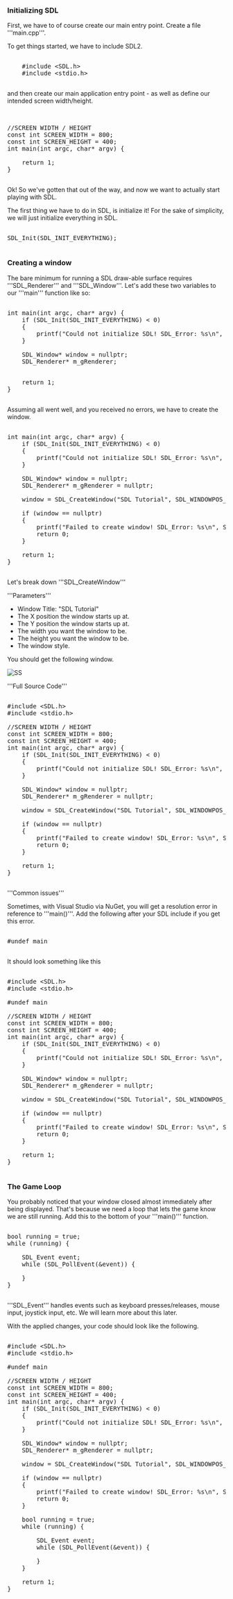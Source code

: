 ### Initializing SDL

First, we have to of course create our main entry point. Create a file '''main.cpp'''.

To get things started, we have to include SDL2.

<pre>
<nowiki>
	#include &lt;SDL.h&gt;
	#include &lt;stdio.h&gt;
</nowiki>
</pre>

and then create our main application entry point - as well as define our intended screen width/height.

<pre>
<nowiki>

//SCREEN WIDTH / HEIGHT
const int SCREEN_WIDTH = 800;
const int SCREEN_HEIGHT = 400;
int main(int argc, char* argv) {

	return 1;
}
</nowiki>
</pre>

Ok! So we've gotten that out of the way, and now we want to actually start playing with SDL.

The first thing we have to do in SDL, is initialize it! For the sake of simplicity, we will just initialize everything in SDL.

<pre>
<nowiki>
SDL_Init(SDL_INIT_EVERYTHING);
</nowiki>
</pre>

### Creating a window

The bare minimum for running a SDL draw-able surface requires '''SDL_Renderer''' and '''SDL_Window'''. Let's add these two variables to our '''main''' function like so:

<pre>
<nowiki>
int main(int argc, char* argv) {
	if (SDL_Init(SDL_INIT_EVERYTHING) < 0)
	{
		printf("Could not initialize SDL! SDL_Error: %s\n", SDL_GetError());
	}

	SDL_Window* window = nullptr;
	SDL_Renderer* m_gRenderer;


	return 1;
}
</nowiki>
</pre>


Assuming all went well, and you received no errors, we have to create the window.

<pre>
<nowiki>
int main(int argc, char* argv) {
	if (SDL_Init(SDL_INIT_EVERYTHING) < 0)
	{
		printf("Could not initialize SDL! SDL_Error: %s\n", SDL_GetError());
	}

	SDL_Window* window = nullptr;
	SDL_Renderer* m_gRenderer = nullptr;

	window = SDL_CreateWindow("SDL Tutorial", SDL_WINDOWPOS_UNDEFINED, SDL_WINDOWPOS_UNDEFINED, SCREEN_WIDTH, SCREEN_HEIGHT, SDL_WINDOW_SHOWN);

	if (window == nullptr)
	{
		printf("Failed to create window! SDL_Error: %s\n", SDL_GetError());
		return 0;
	}

	return 1;
}
</nowiki>
</pre>

Let's break down '''SDL_CreateWindow'''

'''Parameters'''
* Window Title: "SDL Tutorial"
* The X position the window starts up at.
* The Y position the window starts up at.
* The width you want the window to be.
* The height you want the window to be.
* The window style.

You should get the following window.

![SS](http://gamedev.ubersnip.com/images/a/aa/SDLTutorialCreatingAWindow.png)

'''Full Source Code'''

<pre>
<nowiki>
#include &lt;SDL.h&gt;
#include &lt;stdio.h&gt;

//SCREEN WIDTH / HEIGHT
const int SCREEN_WIDTH = 800;
const int SCREEN_HEIGHT = 400;
int main(int argc, char* argv) {
	if (SDL_Init(SDL_INIT_EVERYTHING) < 0)
	{
		printf("Could not initialize SDL! SDL_Error: %s\n", SDL_GetError());
	}

	SDL_Window* window = nullptr;
	SDL_Renderer* m_gRenderer = nullptr;

	window = SDL_CreateWindow("SDL Tutorial", SDL_WINDOWPOS_UNDEFINED, SDL_WINDOWPOS_UNDEFINED, SCREEN_WIDTH, SCREEN_HEIGHT, SDL_WINDOW_SHOWN);

	if (window == nullptr)
	{
		printf("Failed to create window! SDL_Error: %s\n", SDL_GetError());
		return 0;
	}

	return 1;
}
</nowiki>
</pre>

'''Common issues'''

Sometimes, with Visual Studio via NuGet, you will get a resolution error in reference to '''main()'''. Add the following after your SDL include if you get this error.

<pre>
<nowiki>
#undef main
</nowiki>
</pre>

It should look something like this

<pre>
<nowiki>
#include &lt;SDL.h&gt;
#include &lt;stdio.h&gt;

#undef main

//SCREEN WIDTH / HEIGHT
const int SCREEN_WIDTH = 800;
const int SCREEN_HEIGHT = 400;
int main(int argc, char* argv) {
	if (SDL_Init(SDL_INIT_EVERYTHING) < 0)
	{
		printf("Could not initialize SDL! SDL_Error: %s\n", SDL_GetError());
	}

	SDL_Window* window = nullptr;
	SDL_Renderer* m_gRenderer = nullptr;

	window = SDL_CreateWindow("SDL Tutorial", SDL_WINDOWPOS_UNDEFINED, SDL_WINDOWPOS_UNDEFINED, SCREEN_WIDTH, SCREEN_HEIGHT, SDL_WINDOW_SHOWN);

	if (window == nullptr)
	{
		printf("Failed to create window! SDL_Error: %s\n", SDL_GetError());
		return 0;
	}

	return 1;
}
</nowiki>
</pre>

### The Game Loop

You probably noticed that your window closed almost immediately after being displayed. That's because we need a loop that lets the game know we are still running. Add this to the bottom of your '''main()''' function.

<pre>
<nowiki>
bool running = true;
while (running) {

	SDL_Event event;
	while (SDL_PollEvent(&event)) {

	}
}
</nowiki>
</pre>

'''SDL_Event''' handles events such as keyboard presses/releases, mouse input, joystick input, etc. We will learn more about this later.

With the applied changes, your code should look like the following.

<pre>
<nowiki>
#include &lt;SDL.h&gt;
#include &lt;stdio.h&gt;

#undef main

//SCREEN WIDTH / HEIGHT
const int SCREEN_WIDTH = 800;
const int SCREEN_HEIGHT = 400;
int main(int argc, char* argv) {
	if (SDL_Init(SDL_INIT_EVERYTHING) < 0)
	{
		printf("Could not initialize SDL! SDL_Error: %s\n", SDL_GetError());
	}

	SDL_Window* window = nullptr;
	SDL_Renderer* m_gRenderer = nullptr;

	window = SDL_CreateWindow("SDL Tutorial", SDL_WINDOWPOS_UNDEFINED, SDL_WINDOWPOS_UNDEFINED, SCREEN_WIDTH, SCREEN_HEIGHT, SDL_WINDOW_SHOWN);

	if (window == nullptr)
	{
		printf("Failed to create window! SDL_Error: %s\n", SDL_GetError());
		return 0;
	}

	bool running = true;
	while (running) {

		SDL_Event event;
		while (SDL_PollEvent(&event)) {

		}
	}

	return 1;
}
</nowiki>
</pre>